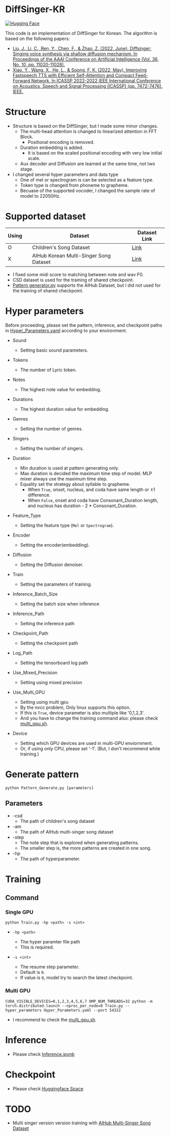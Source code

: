 # DiffSinger-KR
[![Hugging Face](https://img.shields.io/badge/%F0%9F%A4%97%20Hugging%20Face-blue?label=Demo)](https://huggingface.co/spaces/codejin/DiffSingerKR)

This code is an implementation of DiffSinger for Korean. The algorithm is based on the following papers:
* [Liu, J., Li, C., Ren, Y., Chen, F., & Zhao, Z. (2022, June). Diffsinger: Singing voice synthesis via shallow diffusion mechanism. In Proceedings of the AAAI Conference on Artificial Intelligence (Vol. 36, No. 10, pp. 11020-11028).](https://arxiv.org/abs/2105.02446)
* [Xiao, Y., Wang, X., He, L., & Soong, F. K. (2022, May). Improving Fastspeech TTS with Efficient Self-Attention and Compact Feed-Forward Network. In ICASSP 2022-2022 IEEE International Conference on Acoustics, Speech and Signal Processing (ICASSP) (pp. 7472-7476). IEEE.](https://ieeexplore.ieee.org/document/9746408)


# Structure
* Structure is based on the DiffSinger, but I made some minor changes.
    * The multi-head attention is changed to linearized attention in FFT Block.
        * Positional encoding is removed.
    * Duration embedding is added.
        * It is based on the scaled positional encoding with very low initial scale.
    * Aux decoder and Diffusion are learned at the same time, not two stage.
* I changed several hyper parameters and data type
    * One of mel or spectrogram is can be selected as a feature type.
    * Token type is changed from phoneme to grapheme.
    * Becuase of the supported vocoder, I changed the sample rate of model to 22050Hz.

# Supported dataset

| Using  | | Dataset                                | Dataset Link                                                                              |
|--------|-|----------------------------------------|-------------------------------------------------------------------------------------------|
| O      | | Children's Song Dataset                | [Link](https://github.com/emotiontts/emotiontts_open_db/tree/master/Dataset/CSD)          |
| X      | | AIHub Korean Multi-Singer Song Dataset | [Link](https://aihub.or.kr/aihubdata/data/view.do?currMenu=115&topMenu=100&dataSetSn=465) |

* I fixed some midi score to matching between note and wav F0.
* CSD dataset is used for the training of shared checkpoint.
* [Pattern generator.py](./Pattern_Generator.py) supports the AIHub Dataset, but I did not used for the training of shared checkpoint.

# Hyper parameters
Before proceeding, please set the pattern, inference, and checkpoint paths in [Hyper_Parameters.yaml](Hyper_Parameters.yaml) according to your environment.

* Sound
    * Setting basic sound parameters.

* Tokens
    * The number of Lyric token.

* Notes
    * The highest note value for embedding.

* Durations
    * The highest duration value for embedding.

* Genres
    * Setting the number of genres.

* Singers
    * Setting the number of singers.

* Duration
    * Min duration is used at pattern generating only.
    * Max duration is decided the maximum time step of model.
        MLP mixer always use the maximum time step.
    * Equality set the strategy about syllable to grapheme.
        * When `True`, onset, nucleus, and coda have same length or ±1 difference.
        * When `False`, onset and coda have Consonant_Duration length, and nucleus has duration - 2 * Consonant_Duration.

* Feature_Type
    * Setting the feature type (`Mel` or `Spectrogram`).

* Encoder
    * Setting the encoder(embedding).

* Diffusion
    * Setting the Diffusion denoiser.

* Train
    * Setting the parameters of training.

* Inference_Batch_Size
    * Setting the batch size when inference

* Inference_Path
    * Setting the inference path

* Checkpoint_Path
    * Setting the checkpoint path

* Log_Path
    * Setting the tensorboard log path

* Use_Mixed_Precision
    * Setting using mixed precision

* Use_Multi_GPU
    * Setting using multi gpu
    * By the nvcc problem, Only linux supports this option.
    * If this is `True`, device parameter is also multiple like '0,1,2,3'.
    * And you have to change the training command also: please check  [multi_gpu.sh](./multi_gpu.sh).

* Device
    * Setting which GPU devices are used in multi-GPU enviornment.
    * Or, if using only CPU, please set '-1'. (But, I don't recommend while training.)

# Generate pattern

```
python Pattern_Generate.py [parameters]
```
## Parameters
* -csd
    * The path of children's song dataset
* -am
    * The path of AIHub multi-singer song dataset
* -step
    * The note step that is explored when generating patterns.
    * The smaller step is, the more patterns are created in one song.
* -hp
    * The path of hyperparameter.

# Training

## Command

### Single GPU
```
python Train.py -hp <path> -s <int>
```

* `-hp <path>`
    * The hyper paramter file path
    * This is required.

* `-s <int>`
    * The resume step parameter.
    * Default is `0`.
    * If value is `0`, model try to search the latest checkpoint.

### Multi GPU
```
CUDA_VISIBLE_DEVICES=0,1,2,3,4,5,6,7 OMP_NUM_THREADS=32 python -m torch.distributed.launch --nproc_per_node=8 Train.py --hyper_parameters Hyper_Parameters.yaml --port 54322
```

* I recommend to check the [multi_gpu.sh](./multi_gpu.sh).

# Inference
* Please check [Inference.ipynb](./Inference.ipynb)

# Checkpoint
* Please check [Huggingface Space](https://huggingface.co/spaces/codejin/diffsingerkr/blob/main/Checkpoint/S_200000.pt)

# TODO
* Multi singer version version training with [AIHub Multi-Singer Song Dataset](https://aihub.or.kr/aihubdata/data/view.do?currMenu=115&topMenu=100&dataSetSn=465)